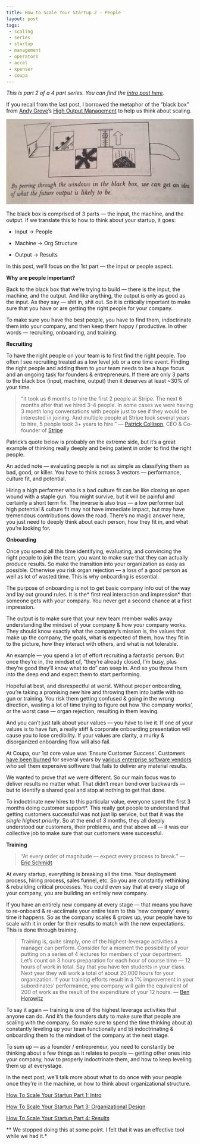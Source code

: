 ```yaml
---
title: How to Scale Your Startup 2 - People
layout: post
tags: 
 - scaling
 - series
 - startup
 - management
 - operators
 - accel
 - xpenser
 - coupa
---
```


*This is part 2 of a 4 part series. You can find the [intro post here](/2016/08/30/scaling-startup-intro/).*

If you recall from the last post, I borrowed the metaphor of the “black box” from [Andy Grove](https://en.wikipedia.org/wiki/Andrew_Grove)’s [High Output Management](https://www.amazon.com/High-Output-Management-Andrew-Grove/dp/0679762884) to help us think about scaling.

![homblackbox](/images/homblackbox.png)

The black box is comprised of 3 parts — the input, the machine, and the output. If we translate this to how to think about your startup, it goes:

* Input → People

* Machine → Org Structure

* Output → Results

In this post, we’ll focus on the 1st part — the input or people aspect.

**Why are people important?**

Back to the black box that we’re trying to build — there is the input, the machine, and the output. And like anything, the output is only as good as the input. As they say — shit in, shit out. So it is critically important to make sure that you have or are getting the right people for your company.

To make sure you have the best people, you have to find them, indoctrinate them into your company, and then keep them happy / productive. In other words — recruiting, onboarding, and training.

**Recruiting**

To have the right people on your team is to first find the right people. Too often I see recruiting treated as a low level job or a one time event. Finding the right people and adding them to your team needs to be a huge focus and an ongoing task for founders & entrepreneurs. If there are only 3 parts to the black box (input, machine, output) then it deserves at least ~30% of your time.
> “It took us 6 months to hire the first 2 people at Stripe. The next 6 months after that we hired 3–4 people.
> In some cases we were having 3 month long conversations with people just to see if they would be interested in joining. And multiple people at Stripe took several years to hire, 5 people took 3+ years to hire.”
> — [Patrick Collison](https://twitter.com/patrickc), CEO & Co-founder of [Stripe](https://stripe.com/)

Patrick’s quote below is probably on the extreme side, but it’s a great example of thinking really deeply and being patient in order to find the right people.

An added note — evaluating people is not as simple as classifying them as bad, good, or killer. You have to think across 3 vectors — performance, culture fit, and potential.

Hiring a high performer who is a bad culture fit can be like closing an open wound with a staple gun. You might survive, but it will be painful and certainly a short term fix. The inverse is also true — a low performer but high potential & culture fit may not have immediate impact, but may have tremendous contributions down the road. There’s no magic answer here, you just need to deeply think about each person, how they fit in, and what you’re looking for.

**Onboarding**

Once you spend all this time identifying, evaluating, and convincing the right people to join the team, you want to make sure that they can actually produce results. So make the transition into your organization as easy as possible. Otherwise you risk organ rejection — a loss of a good person as well as lot of wasted time. This is why onboarding is essential.

The purpose of onboarding is not to get basic company info out of the way and lay out ground rules. It is the* first real interaction and impression* that someone gets with your company. You never get a second chance at a first impression.

The output is to make sure that your new team member walks away understanding the mindset of your company & how your company works. They should know exactly what the company’s mission is, the values that make up the company, the goals, what is expected of them, how they fit in to the picture, how they interact with others, and what is not tolerable.

An example — you spend a lot of effort recruiting a fantastic person. But once they’re in, the mindset of, “they’re already closed, I’m busy, plus they’re good they’ll know what to do” can seep in. And so you throw them into the deep end and expect them to start performing.

Hopeful at best, and disrespectful at worst. Without proper onboarding, you’re taking a promising new hire and throwing them into battle with no gun or training. You risk them getting confused & going in the wrong direction, wasting a lot of time trying to figure out how ‘the company works’, or the worst case — organ rejection, resulting in them leaving.

And you can’t just talk about your values — you have to live it. If one of your values is to have fun, a really stiff & corporate onboarding presentation will cause you to lose credibility. If your values are clarity, a murky & disorganized onboarding flow will also fail.

At Coupa, our 1st core value was ‘Ensure Customer Success’. Customers [have been burned](http://www.computerworld.com/article/2511633/it-careers/biggest-erp-failures-of-2010.html) for several years by [various enterprise software vendors](http://www.cio.com/article/2429865/enterprise-resource-planning/10-famous-erp-disasters--dustups-and-disappointments.html) who sell them expensive software that fails to deliver any material results.

We wanted to prove that we were different. So our main focus was to deliver results no matter what. That didn’t mean bend over backwards — but to identify a shared goal and stop at nothing to get that done.

To indoctrinate new hires to this particular value, everyone spent the first 3 months doing customer support*. This really got people to understand that getting customers successful was not just lip service, but that it was *the single highest priority*. So at the end of 3 months, they all deeply understood our customers, their problems, and that above all — it was our collective job to make sure that our customers were successful.

**Training**
> “At every order of magnitude — expect every process to break.” — [Eric Schmidt](https://medium.com/cs183c-blitzscaling-class-collection/scaling-google-and-yahoo-with-marissa-mayer-class-17-notes-of-stanford-university-s-cs183c-c788ef1d4ddc#.9ya2v53g1)

At every startup, everything is breaking all the time. Your deployment process, hiring process, sales funnel, etc. So you are constantly rethinking & rebuilding critical processes. You could even say that at every stage of your company, you are building an entirely new company.

If you have an entirely new company at every stage — that means you have to re-onboard & re-acclimate your entire team to this ‘new company’ every time it happens. So as the company scales & grows up, your people have to scale with it in order for their results to match with the new expectations. This is done through training.
> Training is, quite simply, one of the highest-leverage activities a manager can perform.
> Consider for a moment the possibility of your putting on a series of 4 lectures for members of your department. Let’s count on 3 hours preparation for each hour of course time — 12 hours of work in total.
> Say that you have ten students in your class. Next year they will work a total of about 20,000 hours for your organization. If your training efforts result in a 1% improvement in your subordinates’ performance, you company will gain the equivalent of 200 of work as the result of the expenditure of your 12 hours.
> — [Ben Horowitz](https://twitter.com/bhorowitz)

To say it again — training is one of the highest leverage activities that anyone can do. And it’s the founders duty to make sure that people are scaling with the company. So make sure to spend the time thinking about a) constantly leveling up your team functionally and b) indoctrinating & onboarding them to the mindset of the company at the next stage.

To sum up — as a founder / entrepreneur, you need to constantly be thinking about a few things as it relates to people — getting other ones into your company, how to properly indoctrinate them, and how to keep leveling them up at everystage.

In the next post, we’ll talk more about what to do once with your people once they’re in the machine, or how to think about organizational structure.

[How To Scale Your Startup Part 1: Intro](/2016/08/30/scaling-startup-intro/)

[How To Scale Your Startup Part 3: Organizational Design](/2016/11/02/scaling-startup-3-org-structure/)

[How To Scale Your Startup Part 4: Results](/2016/11/22/scaling-startup-4-results/)

** We stopped doing this at some point. I felt that it was an effective tool while we had it.*
